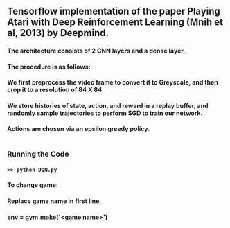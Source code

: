 ## Tensorflow implementation of the paper Playing Atari with Deep Reinforcement Learning (Mnih et al, 2013) by Deepmind.

#### The architecture consists of 2 CNN layers and a dense layer.

#### The procedure is as follows:

#### We first preprocess the video frame to convert it to Greyscale, and then crop it to a resolution of 84 X 84
#### We store histories of state, action, and reward in a replay buffer, and randomly sample trajectories to perform SGD to train our network.  
#### Actions are chosen via an epsilon greedy policy. </br> </br>

### Running the Code
#### ```>> python DQN.py```

#### To change game:
#### Replace game name in first line,
#### env = gym.make('\<game name\>')
